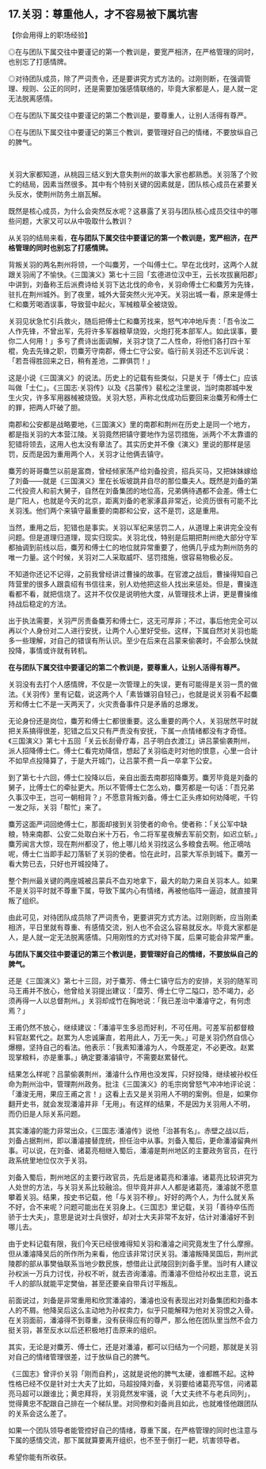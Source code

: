 ## 17.关羽：尊重他人，才不容易被下属坑害
【你会用得上的职场经验】


◎在与团队下属交往中要谨记的第一个教训是，要宽严相济，在严格管理的同时，也别忘了打感情牌。


◎对待团队成员，除了严词责令，还是要讲究方式方法的。过刚则断，在强调管理、规则、公正的同时，还是需要加强感情联络的，毕竟大家都是人，是人就一定无法脱离感情。


◎在与团队下属交往中要谨记的第二个教训是，要尊重人，让别人活得有尊严。


◎在与团队下属交往中要谨记的第三个教训，要管理好自己的情绪，不要放纵自己的脾气。


 


关羽大家都知道，从桃园三结义到大意失荆州的故事大家也都熟悉。关羽落了个败亡的结局，因素当然很多。其中有个特别关键的因素就是，团队核心成员在紧要关头反水，使荆州防务土崩瓦解。


既然是核心成员，为什么会突然反水呢？这暴露了关羽与团队核心成员交往中的哪些问题，大家又可以从中吸取什么教训？


从关羽的结局来看，**在与团队下属交往中要谨记的第一个教训是，宽严相济，在严格管理的同时也别忘了打感情牌。**


背叛关羽的两名荆州将领，一个叫麋芳，一个叫傅士仁。早在北伐时，这两个人就跟关羽闹了不愉快。《三国演义》第七十三回「玄德进位汉中王，云长攻拔襄阳郡」中讲到，刘备称王后派费诗给关羽下达北伐的命令，关羽命傅士仁和麋芳为先锋，驻扎在荆州城外。到了夜里，城外大营突然火光冲天。关羽出城一看，原来是傅士仁和麋芳喝酒误事，导致营中起火，军械粮草全被烧毁。


关羽见状急忙引兵救火，随后把傅士仁和麋芳找来，怒气冲冲地斥责：「吾令汝二人作先锋，不曾出军，先将许多军器粮草烧毁，火炮打死本部军人。如此误事，要你二人何用！」多亏了费诗出面调解，关羽才饶了二人性命，将他们各打四十军棍，免去先锋之职，罚麋芳守南郡，傅士仁守公安。临行前关羽还不忘训斥说：「若吾得胜回来之日，稍有差池，二罪俱罚！」


这是小说《三国演义》的说法。历史上的记载有些类似，只是关于「傅士仁」应该叫做「士仁」。《三国志·关羽传》以及《吕蒙传》裴松之注里说，当时南郡城中发生火灾，许多军用器械被烧毁。关羽大怒，声称北伐成功后要回来治麋芳和傅士仁的罪，把两人吓破了胆。


南郡和公安都是战略要地，《三国演义》里的南郡和荆州在历史上是同一个地方，都是指关羽的大本营江陵。关羽竟然把镇守要地作为惩罚措施，派两个不太靠谱的犯错将领去，这用人也太没有章法了。其实历史并不像《演义》里说的那样是惩罚，反而是因为重用两个人，关羽才让他俩去镇守。


麋芳的哥哥麋竺以前是富商，曾经倾家荡产给刘备投资，招兵买马，又把妹妹嫁给了刘备——就是《三国演义》里在长坂坡跳井自尽的那位麋夫人。既然是刘备的第二代投资人和前大舅子，自然在刘备集团的地位高，兄弟俩待遇都不会差。傅士仁是广阳人，也就是今天的北京，距离刘备的老家涿县非常近，论资历很有可能不比关羽浅。他们两个来镇守最重要的南郡和公安，这不是罚，这是重用。


当然，重用之后，犯错也是事实。关羽以军纪来惩罚二人，从道理上来讲完全没有问题。但是道理归道理，现实归现实。关羽北伐，特别是后期把荆州绝大部分守军都抽调到前线以后，麋芳和傅士仁的地位就异常重要了，他俩几乎成为荆州防务的唯一力量。这个时候，关羽对二人采取威吓、惩罚措施，很容易物极必反。


不知道你还记不记得，之前我曾经讲过曹操的故事。在官渡之战后，曹操得知自己阵营里的很多人跟袁绍有书信往来，别人劝他把这些人找出来惩处。但是，曹操连看都不看，就把信烧了。这并不仅仅是说明他大度，从管理技术上讲，更是曹操维持战后稳定的方法。


出于执法需要，关羽严厉责备麋芳和傅士仁，这无可厚非；不过，事后他完全可以再以个人身份对二人进行安抚，让两个人心里好受些。这样，下属自然对关羽也能多一些理解，对自己的错误有所认识。至少在后来在吕蒙来偷袭时，不会那么快就投降，事情或许就有转机。


**在与团队下属交往中要谨记的第二个教训是，要尊重人，让别人活得有尊严。**


关羽没有去打个人感情牌，不仅是一次管理上的失误，更有可能得是关羽一贯的做法。《关羽传》里有记载，说这两个人「素皆嫌羽自轻己」，也就是说关羽看不起麋芳和傅士仁不是一天两天了，火灾责备事件只是矛盾的总爆发。


无论身份还是岗位，麋芳和傅士仁都很重要。这么重要的两个人，关羽居然平时就把关系搞得很差，犯错之后又只有严责没有安抚，下属一点情绪都没有才奇怪。《三国演义》第七十五回「关云长刮骨疗毒，吕子明白衣渡江」讲吕蒙偷袭荆州，派人招降傅士仁。傅士仁看完劝降信，想起了关羽临走时对他的恨意，心里一合计不如早点投降算了，于是大开城门，让吕蒙不费一兵一卒拿下公安。


到了第七十六回，傅士仁投降以后，亲自出面去南郡招降麋芳。麋芳毕竟是刘备的舅子，比傅士仁的牵扯更大。所以不管傅士仁怎么劝，麋芳都是一句话：「吾兄弟久事汉中王，岂可一朝相背？」不愿意背叛刘备。傅士仁正头疼如何劝降呢，千钧一发之际，关羽「帮忙」来了。


麋芳这面严词回绝傅士仁，那面却接到关羽使者的命令。使者称：「关公军中缺粮，特来南郡、公安二处取白米十万石，令二将军星夜解去军前交割，如迟立斩。」麋芳闻言大惊，现在荆州都没了，他上哪儿给关羽找这么多粮食去啊。他正嘀咕呢，傅士仁当即手起刀落斩了关羽的使者。恰在此时，吕蒙大军杀到城下。麋芳一看大势已去，只好也开城投降了。


整个荆州最关键的两座城被吕蒙兵不血刃地拿下，最大的助力来自关羽本人。如果不是关羽平时就不尊重下属，导致下属内心有情绪，再被他临阵一逼迫，就直接背叛了组织。


由此可见，对待团队成员除了严词责令，更要讲究方式方法。过刚则断，应当刚柔相济，平日里就有尊重、有感情交流，别人也不会这么容易就反水。毕竟大家都是人，是人就一定无法脱离感情。只用刚性的方式对待下属，后果可能会非常严重。


**与团队下属交往中要谨记的第三个教训是，要管理好自己的情绪，不要放纵自己的脾气。**


还是《三国演义》第七十三回，对于麋芳、傅士仁镇守后方的安排，关羽的随军司马王甫并不放心，他曾给关羽提出建议：「糜芳、傅士仁守二隘口，恐不竭力，必须再得一人以总督荆州。」关羽却成竹在胸地说：「我已差治中潘濬守之，有何虑焉？」


王甫仍然不放心，继续建议：「潘濬平生多忌而好利，不可任用。可差军前都督粮料官赵累代之。赵累为人忠诚廉直，若用此人，万无一失。」可是关羽仍然自信心爆棚，坚持自己的看法。他表示：「我素知潘濬为人，今既差定，不必更改。赵累现掌粮料，亦是重事。」确定要潘濬镇守，不需要赵累替代。


结果怎么样呢？吕蒙偷袭荆州，潘濬什么作用也没发挥，只好投降，继续被孙权任命为荆州治中，管理荆州政务。批注《三国演义》的毛宗岗曾怒气冲冲地评论说：「潘浚无用，果应王甫之言！」这看上去又是关羽用人不明的案例。但是，如果你翻开史书，就会发现潘濬并非「无用」。有这样的结果，不是因为关羽用人不明，而仍旧是人际关系问题。


其实潘濬的能力非常出众，《三国志·潘濬传》说他「治甚有名」。赤壁之战以后，刘备占据荆州，即以潘濬接替庞统，担任治中从事。刘备入蜀后，更命潘濬留典州事。可以说，在刘备、诸葛亮相继入蜀后，潘濬是荆州地区的主要政务官员，在行政系统里地位仅次于关羽。


刘备入蜀后，荆州地区的主要行政官员，先后是诸葛亮和潘濬。诸葛亮比较讲究为人处世的方法，与关羽关系比较融洽。但毕竟并非人人都是诸葛亮，潘濬就不愿意攀着关羽。结果，按史书记载，他「与关羽不穆」。好好的两个人，为什么就关系不好，合不来呢？问题可能出在关羽身上。《三国志》里记载，关羽「善待卒伍而骄于士大夫」，意思是说对士兵很好，却对士大夫非常不友好，估计对潘濬好不到哪儿去。


由于史料记载有限，我们今天已经很难得知关羽和潘濬之间究竟发生了什么摩擦。但从潘濬降吴后的所作所为来看，他应该非常讨厌关羽。潘濬叛降吴国后，荆州武陵郡的部从事樊伷联系当地少数民族，想借此让武陵回到刘备手里。当时有人建议孙权派一万兵力讨伐，孙权不听，就去咨询潘濬。而潘濬不但给孙权出主意，说五千人的部队就能平定樊伷，甚至还要亲自带兵讨平叛乱。


前面说过，刘备是非常重用和欣赏潘濬的，潘濬也没有表现出对刘备集团和刘备本人的不屑。他降吴后这么主动地为孙权卖力，似乎只能解释为他对关羽恨之入骨。在关羽面前，潘濬得不到尊重，没有获得应有的尊严，那么他在团队里当然不会力挺关羽，甚至反水以后还积极地打击原来的组织。


其实，无论是对麋芳、傅士仁，还是对潘濬，都可以归结为一个问题，那就是关羽对自己的情绪管理很差，过于放纵自己的脾气。


《三国志》曾评价关羽「刚而自矜」，这就是说他的脾气太硬，谁都瞧不起。这种性格已经不仅是针对士大夫了比如，马超投降刘备，关羽要给诸葛亮写信，问诸葛亮马超可以跟谁比；黄忠拜将，关羽竟然发牢骚，说「大丈夫终不与老兵同列」，觉得黄忠不配跟自己排在一个梯队里。对同僚和刘备尚且如此，也就难怪他跟团队的关系会这么差了。


如果一个团队领导者能管控好自己的情绪，尊重下属，在严格管理的同时也注意与下属的感情交流，那下属就算要离开组织，也不至于倒打一耙，坑害领导者。


希望你能有所收获。

